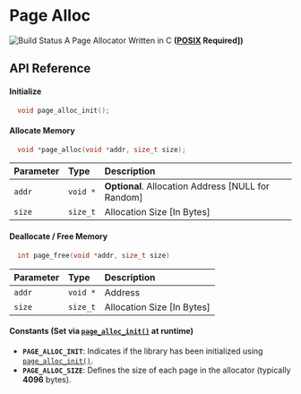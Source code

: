 # Page Alloc
![Build Status](https://github.com/tasinfarhanmc/page-alloc/actions/workflows/ci.yml/badge.svg)
A Page Allocator Written in C **([POSIX](https://wikipedia.org/wiki/POSIX#POSIX-oriented_operating_systems) Required])**
## API Reference

#### Initialize

```c
  void page_alloc_init(); 
```

#### Allocate Memory

```c
  void *page_alloc(void *addr, size_t size); 
```

| Parameter | Type     | Description                      |
| :-------- | :------- | :------------------------------- |
| `addr`    | `void *` | **Optional**. Allocation Address [NULL for Random] |
| `size`    | `size_t` | Allocation Size [In Bytes] |

#### Deallocate / Free Memory

```c
  int page_free(void *addr, size_t size)
```
| Parameter | Type     | Description                      |
| :-------- | :------- | :------------------------------- |
| `addr`    | `void *` | Address |
| `size`    | `size_t` | Allocation Size [In Bytes] |


#### Constants (Set via [`page_alloc_init()`](#initialize) at runtime)
- **`PAGE_ALLOC_INIT`**: Indicates if the library has been initialized using [`page_alloc_init()`](#initialize).
- **`PAGE_ALLOC_SIZE`**: Defines the size of each page in the allocator (typically **4096** bytes).
